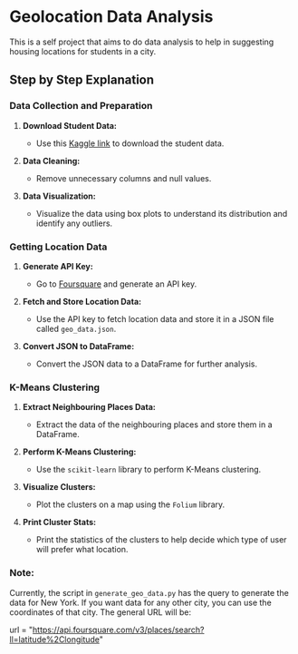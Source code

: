 # Geolocation Data Analysis

This is a self project that aims to do data analysis to help in suggesting housing locations for students in a city.

## Step by Step Explanation

### Data Collection and Preparation

1. **Download Student Data:**
   - Use this [Kaggle link](https://www.kaggle.com/datasets/borapajo/food-choices?resource=download) to download the student data.
   
2. **Data Cleaning:**
   - Remove unnecessary columns and null values.
   
3. **Data Visualization:**
   - Visualize the data using box plots to understand its distribution and identify any outliers.

### Getting Location Data

1. **Generate API Key:**
   - Go to [Foursquare](https://foursquare.com) and generate an API key.
   
2. **Fetch and Store Location Data:**
   - Use the API key to fetch location data and store it in a JSON file called `geo_data.json`.
   
3. **Convert JSON to DataFrame:**
   - Convert the JSON data to a DataFrame for further analysis.

### K-Means Clustering

1. **Extract Neighbouring Places Data:**
   - Extract the data of the neighbouring places and store them in a DataFrame.

2. **Perform K-Means Clustering:**
   - Use the `scikit-learn` library to perform K-Means clustering.

3. **Visualize Clusters:**
   - Plot the clusters on a map using the `Folium` library.

4. **Print Cluster Stats:**
   - Print the statistics of the clusters to help decide which type of user will prefer what location.
### Note:

Currently, the script in `generate_geo_data.py` has the query to generate the data for New York. If you want data for any other city, you can use the coordinates of that city. The general URL will be:

url = "https://api.foursquare.com/v3/places/search?ll=latitude%2Clongitude"
